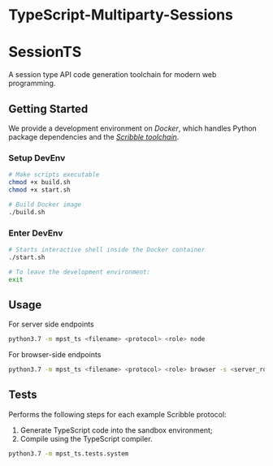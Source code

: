 # TypeScript-Multiparty-Sessions

# SessionTS
A session type API code generation toolchain for modern web programming.

## Getting Started
We provide a development environment on _Docker_, which handles Python package dependencies and the [_Scribble toolchain_](https://github.com/scribble/scribble-java/).

### Setup DevEnv
```bash
# Make scripts executable
chmod +x build.sh
chmod +x start.sh

# Build Docker image
./build.sh
```

### Enter DevEnv
```bash
# Starts interactive shell inside the Docker container
./start.sh

# To leave the development environment:
exit
```

## Usage

For server side endpoints
```bash
python3.7 -m mpst_ts <filename> <protocol> <role> node
```

For browser-side endpoints
```bash
python3.7 -m mpst_ts <filename> <protocol> <role> browser -s <server_role>
```

## Tests

Performs the following steps for each example Scribble protocol:
1. Generate TypeScript code into the sandbox environment;
2. Compile using the TypeScript compiler.

```bash
python3.7 -m mpst_ts.tests.system
```
 

